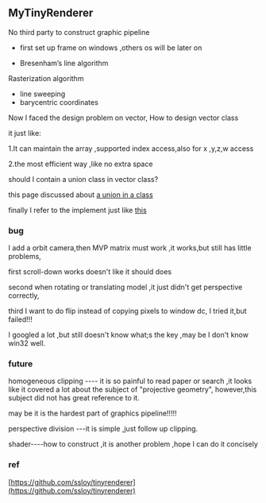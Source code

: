 ## MyTinyRenderer

No third party to construct graphic pipeline

- first set up frame on windows ,others os will be later on

-  Bresenham’s line algorithm 

Rasterization algorithm

- line sweeping
- barycentric coordinates



Now I faced the design problem on vector, How to design vector class 

it just like:

1.It can maintain the array ,supported index access,also for x ,y,z,w access

2.the most efficient way ,like no extra space

should I contain a union class in vector class?

this page discussed about [a union in a class ](https://gamedev.net/forums/topic/517279-c-making-a-union-inside-a-class/4362271/?page=1)

finally I refer to the implement just like [this](https://github.com/ssloy/tinyrenderer/blob/master/geometry.h)



### bug

I add a orbit camera,then MVP matrix must work ,it works,but still has little problems,

first scroll-down works doesn't like it should does

second when rotating or translating model ,it just didn't get perspective correctly, 

third  I want to do flip instead of copying pixels to window dc, I tried it,but failed!!!

I googled a lot ,but still doesn't know what;s the key ,may be I don't know win32 well.



### future

homogeneous clipping ---- it is so painful to read paper or search ,it looks like it covered a lot about the subject of "projective geometry", however,this subject did not has great reference to it.

may be it is the hardest part of graphics pipeline!!!!! 

perspective division ---it is simple ,just follow up clipping.

shader----how to construct ,it is another problem ,hope I can do it concisely  

### ref

[https://github.com/ssloy/tinyrenderer](https://github.com/ssloy/tinyrenderer)

